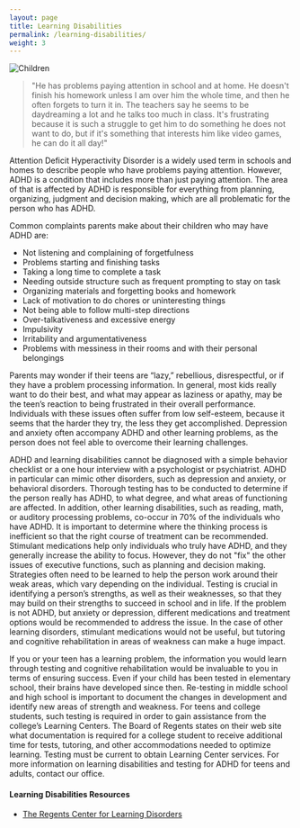 ```yaml
---
layout: page
title: Learning Disabilities
permalink: /learning-disabilities/
weight: 3
---
```

![Children](../images/children.jpg)

> "He has problems paying attention in school and at home. He doesn't
> finish his homework unless I am over him the whole time, and then he
> often forgets to turn it in. The teachers say he seems to be
> daydreaming a lot and he talks too much in class. It's frustrating
> because it is such a struggle to get him to do something he does not
> want to do, but if it's something that interests him like video
> games, he can do it all day!"

Attention Deficit Hyperactivity Disorder is a widely used term in
schools and homes to describe people who have problems paying
attention. However, ADHD is a condition that includes more than just
paying attention. The area of that is affected by ADHD is responsible for everything 
from planning, organizing, judgment and decision making, which are all problematic
for the person who has ADHD.

Common complaints parents make about their children who may have ADHD are:

* Not listening and complaining of forgetfulness
* Problems starting and finishing tasks
* Taking a long time to complete a task
* Needing outside structure such as frequent prompting to stay on task
* Organizing materials and forgetting books and homework
* Lack of motivation to do chores or uninteresting things
* Not being able to follow multi-step directions
* Over-talkativeness and excessive energy
* Impulsivity
* Irritability and argumentativeness
* Problems with messiness in their rooms and with their personal belongings

Parents may wonder if their teens are “lazy,” rebellious,
disrespectful, or if they have a problem processing information. In
general, most kids really want to do their best, and what may appear
as laziness or apathy, may be the teen’s reaction to being frustrated
in their overall performance. Individuals with these issues often
suffer from low self-esteem, because it seems that the harder they try,
the less they get accomplished. Depression and anxiety often accompany
ADHD and other learning problems, as the person does not feel able to
overcome their learning challenges.

ADHD and learning disabilities cannot be diagnosed with a simple
behavior checklist or a one hour interview with a psychologist or
psychiatrist. ADHD in particular can mimic other disorders, such as
depression and anxiety, or behavioral disorders. Thorough testing has
to be conducted to determine if the person really has ADHD, to what
degree, and what areas of functioning are affected. In addition, other
learning disabilities, such as reading, math, or auditory processing
problems, co-occur in 70% of the individuals who have ADHD.  It is
important to determine where the thinking process is inefficient so
that the right course of treatment can be recommended. Stimulant
medications help only individuals who truly have ADHD, and they
generally increase the ability to focus. However, they do not "fix" the 
other issues of executive functions, such as planning and decision making. 
Strategies often need to be learned to help the person work around their weak areas, which vary 
depending on the individual. Testing is crucial in identifying a person’s strengths, as
well as their weaknesses, so that they may build on their strengths to
succeed in school and in life. If the problem is not ADHD, but anxiety
or depression, different medications and treatment options would be
recommended to address the issue. In the case of other learning
disorders, stimulant medications would not be useful, but tutoring and
cognitive rehabilitation in  areas of weakness can make a huge impact.

If you or your teen has a learning problem, the information you would
learn through testing and cognitive rehabilitation would be invaluable
to you in terms of ensuring success. Even if your child has been
tested in elementary school, their brains have developed since then.
Re-testing in middle school and high school is important to document
the changes in development and identify new areas of strength and
weakness. For teens and college students, such testing is required in
order to gain assistance from the college’s Learning Centers. The
Board of Regents states on their web site what documentation is required 
for a college student to receive additional time for tests, tutoring, and
other accommodations needed to optimize learning. Testing must be
current to obtain Learning Center services. For more information on
learning disabilities and testing for ADHD for teens and adults,
contact our office.

#### Learning Disabilities Resources
* [The Regents Center for Learning Disorders](http://www2.gsu.edu/~wwwrld/)
